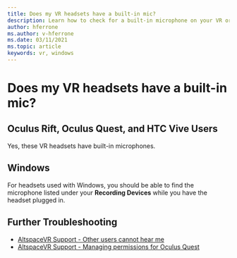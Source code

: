 ```yaml
---
title: Does my VR headsets have a built-in mic?
description: Learn how to check for a built-in microphone on your VR or Windows Mixed Reality headset.
author: hferrone
ms.author: v-hferrone
ms.date: 03/11/2021
ms.topic: article
keywords: vr, windows
---
```


# Does my VR headsets have a built-in mic?

## Oculus Rift, Oculus Quest, and HTC Vive Users

Yes, these VR headsets have built-in microphones.

## Windows

For headsets used with Windows, you should be able to find the microphone listed under your **Recording Devices** while you have the headset plugged in.

## Further Troubleshooting

* [AltspaceVR Support - Other users cannot hear me](other-users-cant-hear-me.md)
* [AltspaceVR Support - Managing permissions for Oculus Quest](../getting-started/oculus-controls.md#managing-permissions)